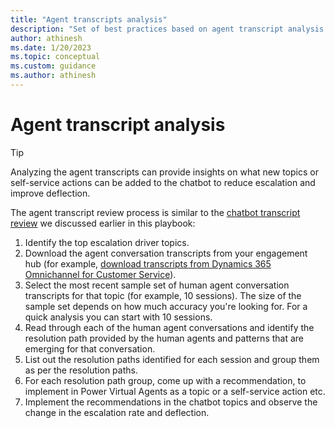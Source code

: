 ```yaml
---
title: "Agent transcripts analysis"
description: "Set of best practices based on agent transcript analysis to improve  the deflection rate of a Power Virtual Agents chatbot"
author: athinesh
ms.date: 1/20/2023
ms.topic: conceptual
ms.custom: guidance
ms.author: athinesh
---
```

# Agent transcript analysis

> [!TIP]
> Analyzing the agent transcripts can provide insights on what new topics or self-service actions can be added to the chatbot to reduce escalation and improve deflection.

The agent transcript review process is similar to the [chatbot transcript review](./deflection-topic-escalation-analysis.md#topic-escalation-analysis-1) we discussed earlier in this playbook:

1. Identify the top escalation driver topics.
2. Download the agent conversation transcripts from your engagement hub (for example, [download transcripts from Dynamics 365 Omnichannel for Customer Service](/dynamics365/customer-service/download-transcripts-bulk)).
3. Select the most recent sample set of human agent conversation transcripts for that topic (for example, 10 sessions). The size of the sample set depends on how much accuracy you're looking for. For a quick analysis you can start with 10 sessions.
4. Read through each of the human agent conversations and identify the resolution path provided by the human agents and patterns that are emerging for that conversation.
5. List out the resolution paths identified for each session and group them as per the resolution paths.
6. For each resolution path group, come up with a recommendation, to implement in Power Virtual Agents as a topic or a self-service action etc.
7. Implement the recommendations in the chatbot topics and observe the change in the escalation rate and deflection.
